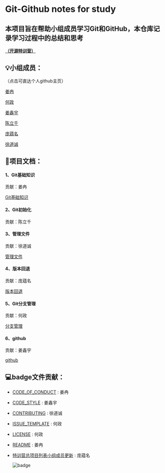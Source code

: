 # Git-Github notes for study

## 本项目旨在帮助小组成员学习Git和GitHub，本仓库记录学习过程中的总结和思考

<u>**（开源特训营）**</u>



## :bulb:小组成员：

（点击可直达个人github主页）

[姜冉](https://github.com/Jericaran)

[何政](https://github.com/theManToBe)

[姜鑫宇](https://github.com/withjiang)

[陈立千](https://github.com/CharlesianMotion)

[庞蕴名](https://github.com/bigbeats)

[徐道诚](https://github.com/xdc0527)



## :floppy_disk:项目文档：

#### 1、Git基础知识

贡献：姜冉

[Git基础知识](https://github.com/opensource-team/Git-Github-notes-for-study/blob/master/Git基础知识.md)

#### 2、Git初始化

贡献：陈立千

#### 3、管理文件

贡献：徐道诚

[管理文件](https://github.com/opensource-team/Git-Github-notes-for-study/blob/master/管理文件.md)

#### 4、版本回退

贡献：庞蕴名

[版本回退](https://github.com/opensource-team/Git-Github-notes-for-study/blob/master/版本回退.md)

#### 5、Git分支管理

贡献：何政

[分支管理](https://github.com/opensource-team/Git-Github-notes-for-study/blob/master/分支管理.md)

#### 6、github

贡献：姜鑫宇

[github](https://github.com/opensource-team/Git-Github-notes-for-study/blob/master/github.md)



## :computer:badge文件贡献：

- [CODE_OF_CONDUCT](https://github.com/opensource-team/Git-Github-notes-for-study/blob/master/CODE_OF_CONDUCT.md) : 姜冉

- [CODE_STYLE](https://github.com/opensource-team/Git-Github-notes-for-study/blob/master/CODE_STYLE.md) : 姜鑫宇

- [CONTRIBUTING](https://github.com/opensource-team/Git-Github-notes-for-study/blob/master/CONTRIBUTING.md) : 徐道诚

- [ISSUE_TEMPLATE](https://github.com/opensource-team/Git-Github-notes-for-study/blob/master/ISSUE_TEMPLATE.md) : 何政

- [LICENSE](https://github.com/opensource-team/Git-Github-notes-for-study/blob/master/LICENSE) : 何政

- [README](https://github.com/opensource-team/Git-Github-notes-for-study/blob/master/README.md) : 姜冉

- [特训营总项目列表小组成员更新](https://github.com/kaiyuanshe/Open-source-training-camp/blob/master/Projects.md) : 庞蕴名

  ![badge](https://github.com/Jericaran/Git-Github-notes-for-study/blob/master/images-folder/readme-badge.png)
